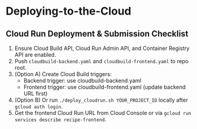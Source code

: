 # Deploying-to-the-Cloud

## Cloud Run Deployment & Submission Checklist

1. Ensure Cloud Build API, Cloud Run Admin API, and Container Registry API are enabled.
2. Push `cloudbuild-backend.yaml` and `cloudbuild-frontend.yaml` to repo root.
3. (Option A) Create Cloud Build triggers:
   - Backend trigger: use cloudbuild-backend.yaml
   - Frontend trigger: use cloudbuild-frontend.yaml (update backend URL first)
4. (Option B) Or run `./deploy_cloudrun.sh YOUR_PROJECT_ID` locally after `gcloud auth login`.
5. Get the frontend Cloud Run URL from Cloud Console or via `gcloud run services describe recipe-frontend`.
